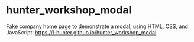 # hunter_workshop_modal
Fake company home page to demonstrate a modal, using HTML, CSS, and JavaScript: https://l-hunter.github.io/hunter_workshop_modal
